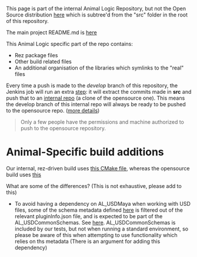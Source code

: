 This page is part of the internal Animal Logic Repository, but not the Open Source distribution [here](https://github.com/AnimalLogic/AL_USDMaya)  which is subtree'd from the "src" folder in the root of this repository.

The main project README.md is [here](src/README.md)

This Animal Logic specific part of the repo contains:
+ Rez package files
+ Other build related files
+ An additional organisation of the libraries which symlinks to the "real" files

Every time a push is made to the _develop_ branch of this repository, the Jenkins job will run an extra [step](https://github.al.com.au/rnd/AL_USDMaya/blob/develop/Jenkinsfile#L48): it will extract the commits made in **src** and push that to an [internal repo](https://github.al.com.au/rnd/AL_USDMaya_oss_ready.git) (a clone of the opensource one). This means the develop branch of this internal repo will always be ready to be pushed to the opensource repo.
([more details](https://github.al.com.au/rnd/AL_USDMaya/wiki/Synchronizing-with-the-open-source-project))

> Only a few people have the permissions and machine authorized to push to the opensource repository.

# Animal-Specific build additions
Our internal, rez-driven build uses [this CMake file](https://github.al.com.au/rnd/AL_USDMaya/blob/develop/CMakeLists.txt), whereas the opensource build uses [this](https://github.al.com.au/rnd/AL_USDMaya/blob/develop/src/CMakeLists.txt)

What are some of the differences? (This is not exhaustive, please add to this)
+ To avoid having a dependency on AL_USDMaya when working with USD files, some of the schema metadata defined [here](https://github.al.com.au/rnd/AL_USDMaya/blob/04d93c252459788deb36e90af76d2407530fe1d8/src/schemas/AL/usd/schemas/maya/plugInfo.json.in#L8)  is filtered out of the relevant pluginInfo.json file, and is expected to be part of the AL_USDCommonSchemas. See [here](https://github.al.com.au/rnd/AL_USDMaya/blob/04d93c252459788deb36e90af76d2407530fe1d8/CMakeLists.txt#L153). AL_USDCommonSchemas is included by our tests, but not when running a standard environment, so please be aware of this when attempting to use functionality which relies on ths metadata (There is an argument for adding this dependency) 

